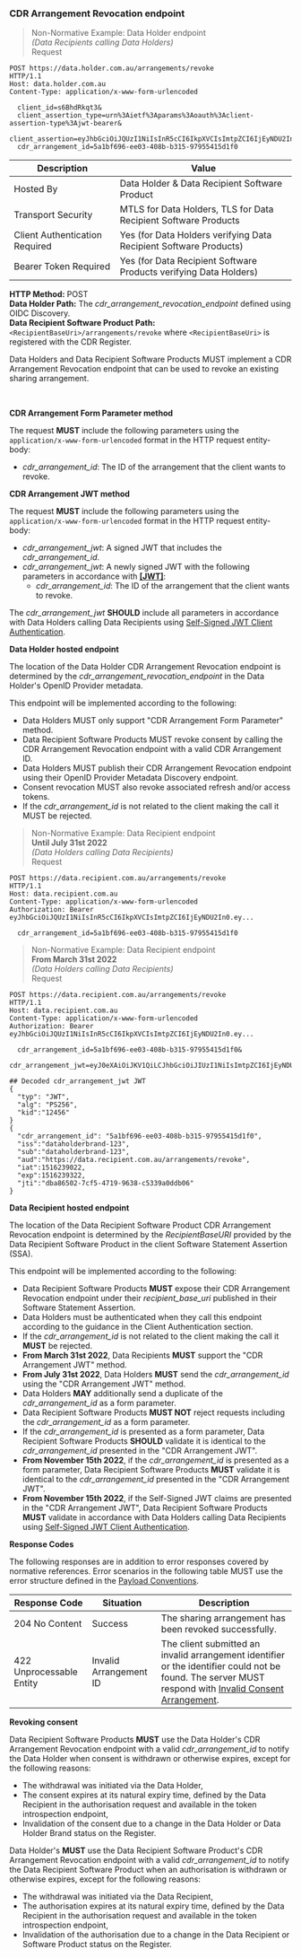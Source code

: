 ### CDR Arrangement Revocation endpoint

> Non-Normative Example: Data Holder endpoint  
> _(Data Recipients calling Data Holders)_  
>Request

```
POST https://data.holder.com.au/arrangements/revoke
HTTP/1.1
Host: data.holder.com.au
Content-Type: application/x-www-form-urlencoded

  client_id=s6BhdRkqt3&
  client_assertion_type=urn%3Aietf%3Aparams%3Aoauth%3Aclient-assertion-type%3Ajwt-bearer&
  client_assertion=eyJhbGciOiJQUzI1NiIsInR5cCI6IkpXVCIsImtpZCI6IjEyNDU2In0.ey...&
  cdr_arrangement_id=5a1bf696-ee03-408b-b315-97955415d1f0
```

| Description | Value |
|---|---|
| Hosted By | Data Holder & Data Recipient Software Product |
| Transport Security | MTLS for Data Holders, TLS for Data Recipient Software Products |
| Client Authentication Required | Yes (for Data Holders verifying Data Recipient Software Products) |
| Bearer Token Required| Yes (for Data Recipient Software Products verifying Data Holders) |

**HTTP Method:** POST  
**Data Holder Path:** The _cdr_arrangement_revocation_endpoint_ defined using OIDC Discovery.  
**Data Recipient Software Product Path:** `<RecipientBaseUri>/arrangements/revoke` where `<RecipientBaseUri>` is registered with the CDR Register.

Data Holders and Data Recipient Software Products MUST implement a CDR Arrangement Revocation endpoint that can be used to revoke an existing sharing arrangement.

<br/>

**CDR Arrangement Form Parameter method**

The request **MUST** include the following parameters using the `application/x-www-form-urlencoded` format in the HTTP request entity-body:

* _cdr_arrangement_id_: The ID of the arrangement that the client wants to revoke.

**CDR Arrangement JWT method**

The request **MUST** include the following parameters using the `application/x-www-form-urlencoded` format in the HTTP request entity-body:

* _cdr_arrangement_jwt_: A signed JWT that includes the _cdr_arrangement_id_.
* _cdr_arrangement_jwt_: A newly signed JWT with the following parameters in accordance with **[[JWT]](#nref-JWT)**:
  * _cdr_arrangement_id_: The ID of the arrangement that the client wants to revoke.

The _cdr_arrangement_jwt_ **SHOULD** include all parameters in accordance with Data Holders calling Data Recipients using [Self-Signed JWT Client Authentication](#self-signed-jwt-client-authentication).

**Data Holder hosted endpoint**

The location of the Data Holder CDR Arrangement Revocation endpoint is determined by the _cdr_arrangement_revocation_endpoint_ in the Data Holder's OpenID Provider metadata.

This endpoint will be implemented according to the following:

* Data Holders MUST only support "CDR Arrangement Form Parameter" method.
* Data Recipient Software Products MUST revoke consent by calling the CDR Arrangement Revocation endpoint with a valid CDR Arrangement ID.
* Data Holders MUST publish their CDR Arrangement Revocation endpoint using their OpenID Provider Metadata Discovery endpoint.
* Consent revocation MUST also revoke associated refresh and/or access tokens.
* If the _cdr_arrangement_id_ is not related to the client making the call it MUST be rejected.


> Non-Normative Example: Data Recipient endpoint  
> **Until July 31st 2022**  
> _(Data Holders calling Data Recipients)_  
>Request

```
POST https://data.recipient.com.au/arrangements/revoke
HTTP/1.1
Host: data.recipient.com.au
Content-Type: application/x-www-form-urlencoded
Authorization: Bearer eyJhbGciOiJQUzI1NiIsInR5cCI6IkpXVCIsImtpZCI6IjEyNDU2In0.ey...

  cdr_arrangement_id=5a1bf696-ee03-408b-b315-97955415d1f0
```

> Non-Normative Example: Data Recipient endpoint  
>**From March 31st 2022**  
> _(Data Holders calling Data Recipients)_  
>Request

```
POST https://data.recipient.com.au/arrangements/revoke
HTTP/1.1
Host: data.recipient.com.au
Content-Type: application/x-www-form-urlencoded
Authorization: Bearer eyJhbGciOiJQUzI1NiIsInR5cCI6IkpXVCIsImtpZCI6IjEyNDU2In0.ey...

  cdr_arrangement_id=5a1bf696-ee03-408b-b315-97955415d1f0&
  cdr_arrangement_jwt=eyJ0eXAiOiJKV1QiLCJhbGciOiJIUzI1NiIsImtpZCI6IjEyNDU2In0.ey...

## Decoded cdr_arrangement_jwt JWT
{
  "typ": "JWT",
  "alg": "PS256",
  "kid":"12456"
}
{
  "cdr_arrangement_id": "5a1bf696-ee03-408b-b315-97955415d1f0",
  "iss":"dataholderbrand-123",
  "sub":"dataholderbrand-123",
  "aud":"https://data.recipient.com.au/arrangements/revoke",
  "iat":1516239022,
  "exp":1516239322,
  "jti":"dba86502-7cf5-4719-9638-c5339a0ddb06"
}
```

**Data Recipient hosted endpoint**

The location of the Data Recipient Software Product CDR Arrangement Revocation endpoint is determined by the _RecipientBaseURI_ provided by the Data Recipient Software Product in the client Software Statement Assertion (SSA).

This endpoint will be implemented according to the following:

* Data Recipient Software Products **MUST** expose their CDR Arrangement Revocation endpoint under their _recipient_base_uri_ published in their Software Statement Assertion.
* Data Holders must be authenticated when they call this endpoint according to the guidance in the Client Authentication section.
* If the _cdr_arrangement_id_ is not related to the client making the call it **MUST** be rejected.
* **From March 31st 2022**, Data Recipients **MUST** support the "CDR Arrangement JWT" method.
* **From July 31st 2022**, Data Holders **MUST** send the _cdr_arrangement_id_ using the "CDR Arrangement JWT" method.
* Data Holders **MAY** additionally send a duplicate of the _cdr_arrangement_id_ as a form parameter.
* Data Recipient Software Products **MUST NOT** reject requests including the _cdr_arrangement_id_ as a form parameter. 
* If the _cdr_arrangement_id_ is presented as a form parameter, Data Recipient Software Products **SHOULD** validate it is identical to the _cdr_arrangement_id_ presented in the "CDR Arrangement JWT".
* **From November 15th 2022**, if the _cdr_arrangement_id_ is presented as a form parameter, Data Recipient Software Products **MUST** validate it is identical to the _cdr_arrangement_id_ presented in the "CDR Arrangement JWT".
* **From November 15th 2022**, if the Self-Signed JWT claims are presented in the "CDR Arrangement JWT", Data Recipient Software Products **MUST** validate in accordance with Data Holders calling Data Recipients using [Self-Signed JWT Client Authentication](#self-signed-jwt-client-authentication).

**Response Codes**

The following responses are in addition to error responses covered by normative references. Error scenarios in the following table MUST use the error structure defined in the [Payload Conventions](#payload-conventions).

Response Code | Situation | Description
-- | -- | --
204 No Content | Success | The sharing arrangement has been revoked successfully.
422 Unprocessable Entity | Invalid Arrangement ID | The client submitted an invalid arrangement identifier or the identifier could not be found. The server MUST respond with [Invalid Consent Arrangement](#error-422-authorisation-invalid-arrangement).



**Revoking consent**

Data Recipient Software Products **MUST** use the Data Holder's CDR Arrangement Revocation endpoint with a valid _cdr_arrangement_id_ to notify the Data Holder when consent is withdrawn or otherwise expires, except for the following reasons:

- The withdrawal was initiated via the Data Holder,
- The consent expires at its natural expiry time, defined by the Data Recipient in the authorisation request and available in the token introspection endpoint,
- Invalidation of the consent due to a change in the Data Holder or Data Holder Brand status on the Register.

Data Holder's **MUST** use the Data Recipient Software Product's CDR Arrangement Revocation endpoint with a valid _cdr_arrangement_id_ to notify the Data Recipient Software Product when an authorisation is withdrawn or otherwise expires, except for the following reasons:

- The withdrawal was initiated via the Data Recipient,
- The authorisation expires at its natural expiry time, defined by the Data Recipient in the authorisation request and available in the token introspection endpoint,
- Invalidation of the authorisation due to a change in the Data Recipient or Software Product status on the Register.
